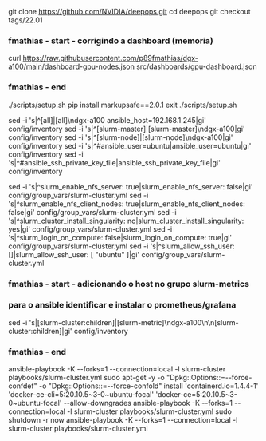 
git clone https://github.com/NVIDIA/deepops.git
cd deepops
git checkout tags/22.01

### fmathias - start - corrigindo a dashboard (memoria)
curl https://raw.githubusercontent.com/p89fmathias/dgx-a100/main/dashboard-gpu-nodes.json src/dashboards/gpu-dashboard.json
### fmathias - end

./scripts/setup.sh
pip install markupsafe==2.0.1
exit
./scripts/setup.sh

sed -i 's|^\[all\]|[all]\ndgx-a100    ansible_host=192.168.1.245|gi' config/inventory
sed -i 's|^\[slurm-master\]|[slurm-master]\ndgx-a100|gi' config/inventory
sed -i 's|^\[slurm-node\]|[slurm-node]\ndgx-a100|gi' config/inventory
sed -i 's|^#ansible_user=ubuntu|ansible_user=ubuntu|gi' config/inventory
sed -i 's|^#ansible_ssh_private_key_file|ansible_ssh_private_key_file|gi' config/inventory

sed -i 's|^slurm_enable_nfs_server: true|slurm_enable_nfs_server: false|gi' config/group_vars/slurm-cluster.yml
sed -i 's|^slurm_enable_nfs_client_nodes: true|slurm_enable_nfs_client_nodes: false|gi' config/group_vars/slurm-cluster.yml
sed -i 's|^slurm_cluster_install_singularity: no|slurm_cluster_install_singularity: yes|gi' config/group_vars/slurm-cluster.yml
sed -i 's|^slurm_login_on_compute: false|slurm_login_on_compute: true|gi' config/group_vars/slurm-cluster.yml
sed -i 's|^slurm_allow_ssh_user: \[\]|slurm_allow_ssh_user: \[ "ubuntu" \]|gi' config/group_vars/slurm-cluster.yml

### fmathias - start - adicionando o host no grupo slurm-metrics
###                    para o ansible identificar e instalar o prometheus/grafana

sed -i 's|\[slurm-cluster:children\]|[slurm-metric]\ndgx-a100\n\n[slurm-cluster:children]|gi' config/inventory

### fmathias - end

ansible-playbook -K --forks=1 --connection=local -l slurm-cluster playbooks/slurm-cluster.yml
sudo apt-get -y -o "Dpkg::Options::=--force-confdef" -o "Dpkg::Options::=--force-confold" install 'containerd.io=1.4.4-1' 'docker-ce-cli=5:20.10.5~3-0~ubuntu-focal' 'docker-ce=5:20.10.5~3-0~ubuntu-focal' --allow-downgrades
ansible-playbook -K --forks=1 --connection=local -l slurm-cluster playbooks/slurm-cluster.yml
sudo shutdown -r now
ansible-playbook -K --forks=1 --connection=local -l slurm-cluster playbooks/slurm-cluster.yml
